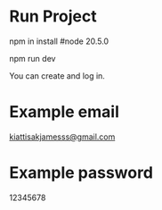 # Run Project
npm in install #node 20.5.0

npm run dev

You can create and log in.
# Example email
kiattisakjamesss@gmail.com
# Example password
12345678

